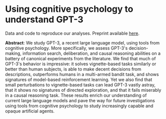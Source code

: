 # Using cognitive psychology to understand GPT-3

Data and code to reproduce our analyses. Preprint available [here](http://cpilab.org/pubs/Binz2022GPT3.pdf).


**Abstract**: We study GPT-3, a recent large language model, using tools from cognitive psychology. More specifically, we assess GPT-3's decision-making, information search, deliberation, and causal reasoning abilities on a battery of canonical experiments from the literature. We find that much of GPT-3's behavior is impressive: it solves vignette-based tasks similarly or better than human subjects, is able to make decent decisions from descriptions, outperforms humans in a multi-armed bandit task, and shows signatures of model-based reinforcement learning. Yet we also find that small perturbations to vignette-based tasks can lead GPT-3 vastly astray, that it shows no signatures of directed exploration, and that it fails miserably in a causal reasoning task. These results enrich our understanding of current large language models and pave the way for future investigations using tools from cognitive psychology to study increasingly capable and opaque artificial agents.
